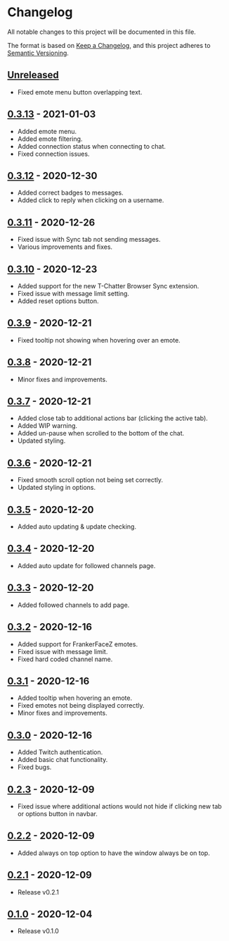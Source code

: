 # Changelog

All notable changes to this project will be documented in this file.

The format is based on [Keep a Changelog](https://keepachangelog.com/en/1.0.0/),
and this project adheres to [Semantic Versioning](https://semver.org/spec/v2.0.0.html).

## [Unreleased]

- Fixed emote menu button overlapping text.

## [0.3.13] - 2021-01-03

- Added emote menu.
- Added emote filtering.
- Added connection status when connecting to chat.
- Fixed connection issues.

## [0.3.12] - 2020-12-30

- Added correct badges to messages.
- Added click to reply when clicking on a username.

## [0.3.11] - 2020-12-26

- Fixed issue with Sync tab not sending messages.
- Various improvements and fixes.

## [0.3.10] - 2020-12-23

- Added support for the new T-Chatter Browser Sync extension.
- Fixed issue with message limit setting.
- Added reset options button.

## [0.3.9] - 2020-12-21

- Fixed tooltip not showing when hovering over an emote.

## [0.3.8] - 2020-12-21

- Minor fixes and improvements.

## [0.3.7] - 2020-12-21

- Added close tab to additional actions bar (clicking the active tab).
- Added WIP warning.
- Added un-pause when scrolled to the bottom of the chat.
- Updated styling.

## [0.3.6] - 2020-12-21

- Fixed smooth scroll option not being set correctly.
- Updated styling in options.

## [0.3.5] - 2020-12-20

- Added auto updating & update checking.

## [0.3.4] - 2020-12-20

- Added auto update for followed channels page.

## [0.3.3] - 2020-12-20

- Added followed channels to add page.

## [0.3.2] - 2020-12-16

- Added support for FrankerFaceZ emotes.
- Fixed issue with message limit.
- Fixed hard coded channel name.

## [0.3.1] - 2020-12-16

- Added tooltip when hovering an emote.
- Fixed emotes not being displayed correctly.
- Minor fixes and improvements.

## [0.3.0] - 2020-12-16

- Added Twitch authentication.
- Added basic chat functionality.
- Fixed bugs.

## [0.2.3] - 2020-12-09

- Fixed issue where additional actions would not hide if clicking new tab or options button in navbar.

## [0.2.2] - 2020-12-09

- Added always on top option to have the window always be on top.

## [0.2.1] - 2020-12-09

- Release v0.2.1

## [0.1.0] - 2020-12-04

- Release v0.1.0

[unreleased]: https://github.com/T-Chatter/T-Chatter/compare/v0.3.13...dev
[0.3.13]: https://github.com/T-Chatter/T-Chatter/compare/v0.3.12...v0.3.13
[0.3.12]: https://github.com/T-Chatter/T-Chatter/compare/v0.3.11...v0.3.12
[0.3.11]: https://github.com/T-Chatter/T-Chatter/compare/v0.3.10...v0.3.11
[0.3.10]: https://github.com/T-Chatter/T-Chatter/compare/v0.3.9...v0.3.10
[0.3.9]: https://github.com/T-Chatter/T-Chatter/compare/v0.3.8...v0.3.9
[0.3.8]: https://github.com/T-Chatter/T-Chatter/compare/v0.3.7...v0.3.8
[0.3.7]: https://github.com/T-Chatter/T-Chatter/compare/v0.3.6...v0.3.7
[0.3.6]: https://github.com/T-Chatter/T-Chatter/compare/0.3.5...v0.3.6
[0.3.5]: https://github.com/T-Chatter/T-Chatter/compare/0.3.4...0.3.5
[0.3.4]: https://github.com/T-Chatter/T-Chatter/compare/0.3.2...0.3.4
[0.3.3]: https://github.com/T-Chatter/T-Chatter/compare/0.3.2...0.3.4
[0.3.2]: https://github.com/T-Chatter/T-Chatter/compare/0.3.1...0.3.2
[0.3.1]: https://github.com/T-Chatter/T-Chatter/compare/0.3.0...0.3.1
[0.3.0]: https://github.com/T-Chatter/T-Chatter/compare/0.2.3...0.3.0
[0.2.3]: https://github.com/T-Chatter/T-Chatter/compare/0.2.2...0.2.3
[0.2.2]: https://github.com/T-Chatter/T-Chatter/compare/0.2.1...0.2.2
[0.2.1]: https://github.com/T-Chatter/T-Chatter/compare/0.1.0...0.2.1
[0.1.0]: https://github.com/T-Chatter/T-Chatter/releases/tag/0.1.0
